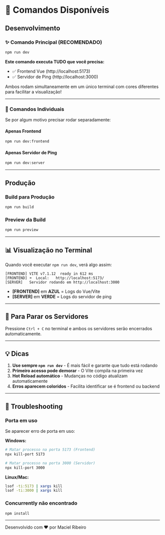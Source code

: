 # 🚀 Comandos Disponíveis

## Desenvolvimento

### ✨ Comando Principal (RECOMENDADO)

```bash
npm run dev
```

**Este comando executa TUDO que você precisa:**
- ✅ Frontend Vue (http://localhost:5173)
- ✅ Servidor de Ping (http://localhost:3000)

Ambos rodam simultaneamente em um único terminal com cores diferentes para facilitar a visualização!

---

### 🔧 Comandos Individuais

Se por algum motivo precisar rodar separadamente:

#### Apenas Frontend
```bash
npm run dev:frontend
```

#### Apenas Servidor de Ping
```bash
npm run dev:server
```

---

## Produção

### Build para Produção
```bash
npm run build
```

### Preview da Build
```bash
npm run preview
```

---

## 📊 Visualização no Terminal

Quando você executar `npm run dev`, verá algo assim:

```
[FRONTEND] VITE v7.1.12  ready in 612 ms
[FRONTEND] ➜  Local:   http://localhost:5173/
[SERVER]   Servidor rodando em http://localhost:3000
```

- **[FRONTEND]** em **AZUL** = Logs do Vue/Vite
- **[SERVER]** em **VERDE** = Logs do servidor de ping

---

## 🛑 Para Parar os Servidores

Pressione `Ctrl + C` no terminal e ambos os servidores serão encerrados automaticamente.

---

## 💡 Dicas

1. **Use sempre `npm run dev`** - É mais fácil e garante que tudo está rodando
2. **Primeiro acesso pode demorar** - O Vite compila na primeira vez
3. **Hot Reload automático** - Mudanças no código atualizam automaticamente
4. **Erros aparecem coloridos** - Facilita identificar se é frontend ou backend

---

## 🐛 Troubleshooting

### Porta em uso
Se aparecer erro de porta em uso:

**Windows:**
```bash
# Matar processo na porta 5173 (Frontend)
npx kill-port 5173

# Matar processo na porta 3000 (Servidor)
npx kill-port 3000
```

**Linux/Mac:**
```bash
lsof -ti:5173 | xargs kill
lsof -ti:3000 | xargs kill
```

### Concurrently não encontrado
```bash
npm install
```

---

Desenvolvido com ❤️ por Maciel Ribeiro
